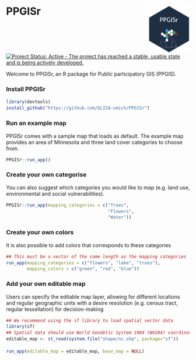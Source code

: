 
# PPGISr <a href="https://github.com/GLISA-umich/PPGISr"><img src="inst/figures/README_hex.png" align="right" height="132" /></a>

[![Project Status: Active - The project has reached a stable, usable
state and is being actively
developed.](https://www.repostatus.org/badges/latest/active.svg)](https://www.repostatus.org/#active)

Welcome to PPGISr, an R package for Public participatory GIS (PPGIS).

### Install PPGISr

``` r
library(devtools)
install_github("https://github.com/GLISA-umich/PPGISr")
```

### Run an example map

PPGISr comes with a sample map that loads as default. The example map
provides an area of Minnesota and three land cover categories to choose
from.

``` r
PPGISr::run_app()
```

### Create your own categorise

You can also suggest which categories you would like to map (e.g. land
use, environmental and social vulnerabilities).

``` r
PPGISr::run_app(mapping_categories = c("Trees", 
                                       "Flowers",
                                       "Water"))
```

### Create your own colors

It is also possible to add colors that corresponds to these categories

``` r
## This must be a vector of the same length as the mapping categories
run_app(mapping_categories = c("flowers", "lake", "trees"),
        mapping_colors = c("green", "red", "blue"))
```

### Add your own editable map

Users can specify the editable map layer, allowing for different
locations and regular geographic units with a desire resolution
(e.g. census tract, regular tessellation) for decision-making

``` r
## We recommend using the sf library to load spatial vector data
library(sf)
## Spatial data should use World Geodetic System 1984 (WGS84) coordinate reference system(crs)
editable_map <- st_read(system.file("shape/nc.shp", package="sf"))

run_app(editable_map = editable_map, base_map = NULL)
```
